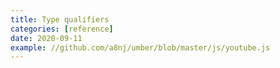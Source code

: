 ```yaml
---
title: Type qualifiers
categories: [reference]
date: 2020-09-11
example: //github.com/a8nj/umber/blob/master/js/youtube.js
---
```

